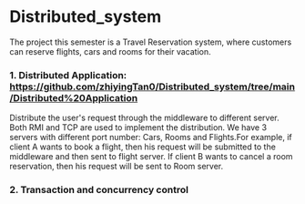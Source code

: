 # Distributed_system
The project this semester is a Travel Reservation system, where customers can reserve flights, cars and rooms for their vacation. 

### 1. Distributed Application: https://github.com/zhiyingTan0/Distributed_system/tree/main/Distributed%20Application
Distribute the user's request through the middleware to different server. Both RMI and TCP are used to implement the distribution. We have 3 servers with different port number: Cars, Rooms and Flights.For example, if client A wants to book a flight, then his request will be submitted to the middleware and then sent to flight server. If client B wants to cancel a room reservation, then his request will be sent to Room server.

### 2. Transaction and concurrency control
